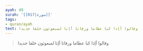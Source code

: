 ```yaml
---
ayah: 49
surah: '[[017|سورة]]'
tags:
- quran/ayah
text: وقالوا أإذا كنا عظاما ورفاتا أإنا لمبعوثون خلقا جديدا
---
```

> وقالوا أإذا كنا عظاما ورفاتا أإنا لمبعوثون خلقا جديدا

